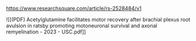 
https://www.researchsquare.com/article/rs-2528484/v1

![[(PDF) Acetylglutamine facilitates motor recovery after brachial plexus root avulsion in ratsby promoting motoneuronal survival and axonal remyelination - 2023 - USC.pdf]]